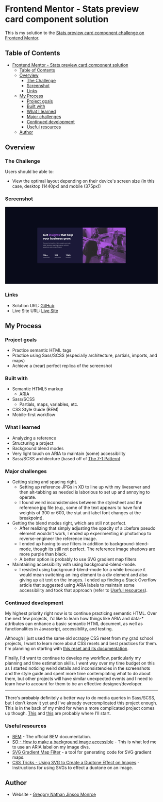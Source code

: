 # Frontend Mentor - Stats preview card component solution

This is my solution to the [Stats preview card component challenge on Frontend Mentor](https://www.frontendmentor.io/challenges/stats-preview-card-component-8JqbgoU62).

## Table of Contents

- [Frontend Mentor - Stats preview card component solution](#frontend-mentor---stats-preview-card-component-solution)
  - [Table of Contents](#table-of-contents)
  - [Overview](#overview)
    - [The Challenge](#the-challenge)
    - [Screenshot](#screenshot)
    - [Links](#links)
  - [My Process](#my-process)
    - [Project goals](#project-goals)
    - [Built with](#built-with)
    - [What I learned](#what-i-learned)
    - [Major challenges](#major-challenges)
    - [Continued development](#continued-development)
    - [Useful resources](#useful-resources)
  - [Author](#author)

## Overview

### The Challenge

Users should be able to:

- View the optimal layout depending on their device's screen size (in this case, desktop (1440px) and mobile (375px))

### Screenshot

![Screenshot](design/desktop-screenshot.png)

### Links

- Solution URL: [GitHub](https://github.com/gnjmonroe/stats-preview-card-component-main)
- Live Site URL: [Live Site](https://gnjmonroe.github.io/stats-preview-card-component-main/)

## My Process

### Project goals

- Practice semantic HTML tags
- Practice using Sass/SCSS (especially architecture, partials, imports, and maps)
- Achieve a (near) perfect replica of the screenshot

### Built with

- Semantic HTML5 markup
  - ARIA
- Sass/SCSS
  - Partials, maps, variables, etc.
- CSS Style Guide (BEM)
- Mobile-first workflow

### What I learned

- Analyzing a reference
- Structuring a project
- Background blend modes
- Very light touch on ARIA to maintain (some) accessibility
- Sass/SCSS architecture (based off of [The 7-1 Pattern](https://sass-guidelin.es/#the-7-1-pattern))

### Major challenges

- Getting sizing and spacing right.
  - Setting up reference JPGs in XD to line up with my liveserver and then alt-tabbing as needed is laborious to set up and annoying to operate.
  - I found weird inconsistencies between the stylesheet and the reference jpg file (e.g., some of the text appears to have font weights of 300 or 600, the stat unit label font changes at the breakpoint).
- Getting the blend modes right, which are still not perfect.
  - After realizing that simply adjusting the opacity of a ::before pseudo element wouldn't work, I ended up experimenting in photoshop to reverse-engineer the reference image.
  - I ended up having to use filters in addition to background-blend-mode, though its still not perfect. The reference image shadows are more purple than black.
  - A better option is probably to use SVG gradient map filters
- Maintaining accessibility with using background-blend-mode.
  - I resisted using background-blend-mode for a while because it would mean switching an img element to a div element and also giving up alt text on the images. I ended up finding a Stack Overflow article that suggested using ARIA labels to maintain some accessibility and took that approach (refer to [Useful resources](#useful-resources)).

### Continued development

My highest priority right now is to continue practicing semantic HTML. Over the next few projects, I'd like to learn how things like ARIA and data-* attributes can enhance a basic semantic HTML document, as well as functionalities in Javascript, accessibility, and testing.

Although I just used the same old scrappy CSS reset from my grad school projects, I want to learn more about CSS resets and best practices for them. I'm planning on starting with [this reset and its documentation](https://piccalil.li/blog/a-modern-css-reset/).

Finally, I'd want to continue to develop my workflow, particularly my planning and time estimation skills. I went way over my time budget on this as I started noticing weird details and inconsistencies in the screenshots and the style guide and spent more time contemplating what to do about them, but other projects will have similar unexpected events and I need to learn how to account for them to be an effective designer/developer.

----------

There's ~~probably~~ definitely a better way to do media queries in Sass/SCSS, but I don't know it yet and I've already overcomplicated this project enough. This is in the back of my mind for when a more complicated project comes up though. [This](https://css-tricks.com/approaches-media-queries-sass/) and [this](https://www.sitepoint.com/managing-responsive-breakpoints-sass/) are probably where I'll start.

### Useful resources

- [BEM](http://getbem.com/introduction/) - The official BEM documentation.
- [SO - How to make a background image accessible](https://stackoverflow.com/questions/41942992/how-to-make-background-image-accessible/48916304) - This is what led me to use an ARIA label on my image divs.
- [SVG Gradient Map Filter](https://yoksel.github.io/svg-gradient-map/#/) - a tool for generating code for SVG gradient maps.
- [CSS Tricks - Using SVG to Create a Duotone Effect on Images](https://css-tricks.com/using-svg-to-create-a-duotone-image-effect/) - Instructions for using SVGs to effect a duotone on an image.

## Author

- Website - [Gregory Nathan Jinsoo Monroe](https://www.jinsoo.co)